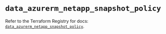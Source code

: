 # `data_azurerm_netapp_snapshot_policy`

Refer to the Terraform Registry for docs: [`data_azurerm_netapp_snapshot_policy`](https://registry.terraform.io/providers/hashicorp/azurerm/4.39.0/docs/data-sources/netapp_snapshot_policy).
